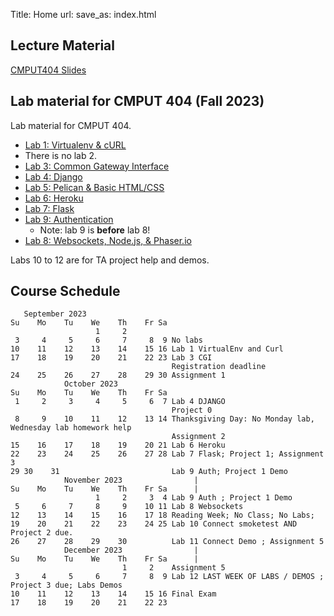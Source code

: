 Title: Home
url:
save_as: index.html

## Lecture Material

[CMPUT404 Slides](https://uofa-cmput404.github.io/cmput404-slides/)

## Lab material for CMPUT 404 (Fall 2023)

Lab material for CMPUT 404.

* [Lab 1: Virtualenv & cURL]({filename}../labs/lab-1.md)
* <!--[Lab 2: TCP Proxy]({filename}../labs/lab-2.md)--> There is no lab 2.
* [Lab 3: Common Gateway Interface]({filename}../labs/lab-3.md)
* [Lab 4: Django]({filename}../labs/lab-4.md)
* [Lab 5: Pelican & Basic HTML/CSS]({filename}../labs/lab-5.md)
* [Lab 6: Heroku]({filename}../labs/lab-6.md)
* [Lab 7: Flask]({filename}../labs/lab-7.md)
* [Lab 9: Authentication]({filename}../labs/lab-9.md)
    * Note: lab 9 is **before** lab 8!
* [Lab 8: Websockets, Node.js, & Phaser.io]({filename}../labs/lab-8.md)

Labs 10 to 12 are for TA project help and demos.

## Course Schedule

```text
   September 2023
Su    Mo    Tu    We    Th    Fr Sa
                   1     2
 3     4     5     6     7     8  9 No labs
10    11    12    13    14    15 16 Lab 1 VirtualEnv and Curl
17    18    19    20    21    22 23 Lab 3 CGI
                                    Registration deadline
24    25    26    27    28    29 30 Assignment 1 
            October 2023
Su    Mo    Tu    We    Th    Fr Sa
 1     2     3     4     5     6  7 Lab 4 DJANGO
                                    Project 0
 8     9    10    11    12    13 14 Thanksgiving Day: No Monday lab, Wednesday lab homework help
                                    Assignment 2
15    16    17    18    19    20 21 Lab 6 Heroku
22    23    24    25    26    27 28 Lab 7 Flask; Project 1; Assignment 3
29 30    31                         Lab 9 Auth; Project 1 Demo
            November 2023                |
Su    Mo    Tu    We    Th    Fr Sa      |
                   1     2     3  4 Lab 9 Auth ; Project 1 Demo
 5     6     7     8     9    10 11 Lab 8 Websockets
12    13    14    15    16    17 18 Reading Week; No Class; No Labs;
19    20    21    22    23    24 25 Lab 10 Connect smoketest AND Project 2 due.
26    27    28    29    30          Lab 11 Connect Demo ; Assignment 5
            December 2023                |
Su    Mo    Tu    We    Th    Fr Sa      |
                         1     2    Assignment 5
 3     4     5     6     7     8  9 Lab 12 LAST WEEK OF LABS / DEMOS ; Project 3 due; Labs Demos
10    11    12    13    14    15 16 Final Exam
17    18    19    20    21    22 23
```
<!--
```text
                   January 2023      
Su      Mo      Tu      We      Th      Fr Sa  
 1       2       3       4       5       6  7   No Labs
 8       9      10      11      12      13 14   Lab 1 VirtualEnv and Curl (TAs available)                        
15      16      17      18      19      20 21   Lab 2 TCP                                                        
22      23      24      25      26   A1-27 28   Lab 3 CGI Assignment 1     
29   P0-30      31                              Lab 4 DJANGO ; project 0
                      
                   February 2023      
Su      Mo      Tu      We      Th      Fr Sa  
     P0-                 1       2       3  4   Lab 4 DJANGO ; project 0
 5       6       7       8       9   A2-10 11   Lab 5 CSS and HTML ; Assignment 2 
12      13      14      15      16      17 18   Lab 6 Heroku      
19      20      21      22      23      24 25   Reading Week; No Class; No Labs;
26   A3-27      28                              Lab 7 Flask; project 1; Assignment 3
                                               
                   March 2023                                              
Su      Mo      Tu      We      Th      Fr Sa  
     A3-                 1       2   P1-3  4    Lab 7 Flask; project 1; Assignment 3
 5       6       7       8       9   A4-10 11   Lab 9 Auth ; Assignment 4 ; Project 1 demo
12      13      14   MT-15      16      17 18   Lab 8 Websockets ; MIDTERM ;  
19      20      21      22      23   P2-24 25   Lab 10 Connect smoketest AND Project 2 due.
26      27      28      29      30   A5-31      Lab 11 Connect Demo ; Assignment 5 
                                               
                   April 2023                                              
Su      Mo      Tu      We      Th      Fr Sa  
                                     A5-    1   Lab 11 Connect Demo ; Assignment 5 
 2   P3--3       4       5       6   NC--7  8   Lab 12 LAST WEEK OF LABS / DEMOS ; Project 3 due; Labs Demos
 9   NC-10      11      12      13      14 15   12th is the Last day of class for some reason. No labs.
16      17      18      19      20      21 22  
23      24      25      26      27      28 29  
30           

Last day of classes is April 12th

There is no final exam.

```
-->